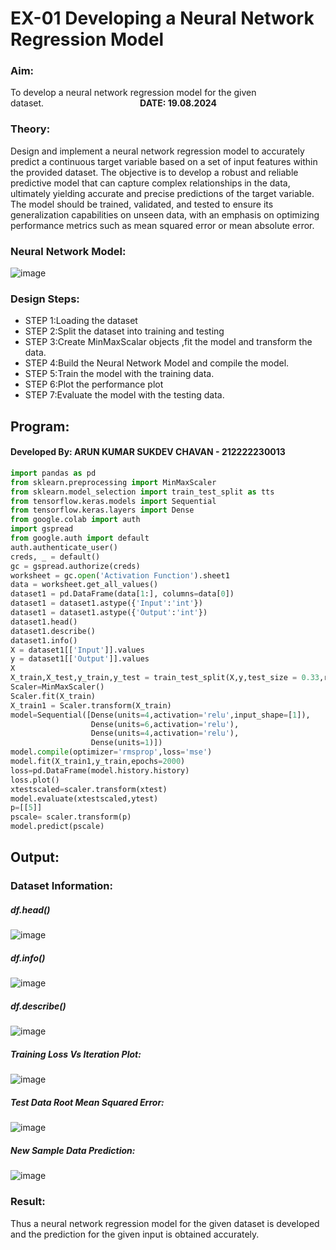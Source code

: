# EX-01 Developing a Neural Network Regression Model
### Aim:
To develop a neural network regression model for the given dataset.&emsp;&emsp;&emsp;&emsp;&emsp;&emsp;&emsp;&emsp;&emsp;&emsp;&emsp;**DATE: 19.08.2024**

### Theory:
Design and implement a neural network regression model to accurately predict a continuous target variable based on a set of input features within the provided dataset. The objective is to develop a robust and reliable predictive model that can capture complex relationships in the data, ultimately yielding accurate and precise predictions of the target variable. The model should be trained, validated, and tested to ensure its generalization capabilities on unseen data, with an emphasis on optimizing performance metrics such as mean squared error or mean absolute error.

### Neural Network Model:
![image](https://github.com/user-attachments/assets/151f56b9-8129-4253-a9c3-744ab9c77732)

### Design Steps:

- STEP 1:Loading the dataset
- STEP 2:Split the dataset into training and testing
- STEP 3:Create MinMaxScalar objects ,fit the model and transform the data.
- STEP 4:Build the Neural Network Model and compile the model.
- STEP 5:Train the model with the training data.
- STEP 6:Plot the performance plot
- STEP 7:Evaluate the model with the testing data.

## Program:
#### Developed By: ARUN KUMAR SUKDEV CHAVAN - 212222230013

```python
import pandas as pd
from sklearn.preprocessing import MinMaxScaler
from sklearn.model_selection import train_test_split as tts
from tensorflow.keras.models import Sequential
from tensorflow.keras.layers import Dense
from google.colab import auth
import gspread
from google.auth import default
auth.authenticate_user()
creds, _ = default()
gc = gspread.authorize(creds)
worksheet = gc.open('Activation Function').sheet1
data = worksheet.get_all_values()
dataset1 = pd.DataFrame(data[1:], columns=data[0])
dataset1 = dataset1.astype({'Input':'int'})
dataset1 = dataset1.astype({'Output':'int'})
dataset1.head()
dataset1.describe()
dataset1.info()
X = dataset1[['Input']].values
y = dataset1[['Output']].values
X
X_train,X_test,y_train,y_test = train_test_split(X,y,test_size = 0.33,random_state = 33)
Scaler=MinMaxScaler()
Scaler.fit(X_train)
X_train1 = Scaler.transform(X_train)
model=Sequential([Dense(units=4,activation='relu',input_shape=[1]),
                  Dense(units=6,activation='relu'),
                  Dense(units=4,activation='relu'),
                  Dense(units=1)])
model.compile(optimizer='rmsprop',loss='mse')
model.fit(X_train1,y_train,epochs=2000)
loss=pd.DataFrame(model.history.history)
loss.plot()
xtestscaled=scaler.transform(xtest)
model.evaluate(xtestscaled,ytest)
p=[[5]]
pscale= scaler.transform(p)
model.predict(pscale)

```
## Output:

### Dataset Information:
##### df.head()
![image](https://github.com/user-attachments/assets/cc4d377a-5799-467f-97b5-3caad6b4616f)



##### df.info()
![image](https://github.com/user-attachments/assets/01c1b9b9-874e-493f-8582-0c1003903679)



##### df.describe()
![image](https://github.com/user-attachments/assets/f2f79d2d-b67e-4d58-bd09-6b3227142060)





##### Training Loss Vs Iteration Plot:
![image](https://github.com/user-attachments/assets/a00140d4-1748-4823-a30e-8c8befb6eaec)



##### Test Data Root Mean Squared Error:
![image](https://github.com/user-attachments/assets/875f5cf9-5440-4a6a-8183-dfb1d994fb6d)




##### New Sample Data Prediction:
![image](https://github.com/user-attachments/assets/83c615aa-8eab-4b9f-93fa-bedb1d2791b5)




### Result:
Thus a neural network regression model for the given dataset is developed and the prediction for the given input is obtained accurately.



